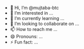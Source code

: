 - 👋 Hi, I’m @mujtaba-btc
- 👀 I’m interested in ...
- 🌱 I’m currently learning ...
- 💞️ I’m looking to collaborate on ...
- 📫 How to reach me ...
- 😄 Pronouns: ...
- ⚡ Fun fact: ...

<!---
mujtaba-btc/mujtaba-btc is a ✨ special ✨ repository because its `README.md` (this file) appears on your GitHub profile.
You can click the Preview link to take a look at your changes.
--->
